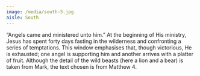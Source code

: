 ```yaml
---
image: /media/south-5.jpg
aisle: South
---
```

“Angels came and ministered unto him.” At the beginning of His ministry, Jesus has spent forty days fasting in the wilderness and confronting a series of temptations. This window emphasises that, though victorious, He is exhausted; one angel is supporting him and another arrives with a platter of fruit. Although the detail of the wild beasts (here a lion and a bear) is taken from Mark, the text chosen is from Matthew 4.
